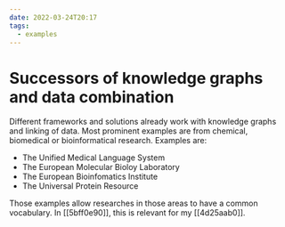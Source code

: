 ```yaml
---
date: 2022-03-24T20:17
tags:
  - examples
---
```


# Successors of knowledge graphs and data combination

Different frameworks and solutions already work with knowledge graphs and linking of data. Most prominent examples are from chemical, biomedical or bioinformatical research. Examples are:
- The Unified Medical Language System
- The European Molecular Bioloy Laboratory
- The European Bioinfomatics Institute
- The Universal Protein Resource

Those examples allow researches in those areas to have a common vocabulary. In [[5bff0e90]], this is relevant for my [[4d25aab0]].
